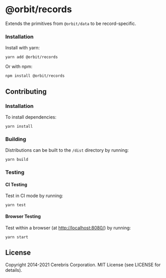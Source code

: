 # @orbit/records

Extends the primitives from `@orbit/data` to be record-specific.

### Installation

Install with yarn:

```
yarn add @orbit/records
```

Or with npm:

```
npm install @orbit/records
```

## Contributing

### Installation

To install dependencies:

```
yarn install
```

### Building

Distributions can be built to the `/dist` directory by running:

```
yarn build
```

### Testing

#### CI Testing

Test in CI mode by running:

```
yarn test
```

#### Browser Testing

Test within a browser
(at [http://localhost:8080/](http://localhost:8080/)) by running:

```
yarn start
```

## License

Copyright 2014-2021 Cerebris Corporation. MIT License (see LICENSE for details).
